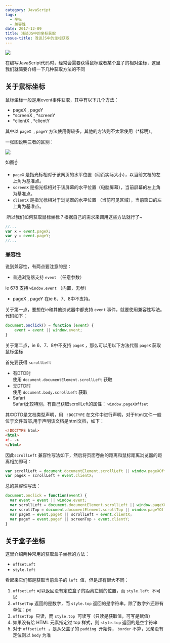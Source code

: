 ```yaml
---
category: JavaScript
tags:
  - 坐标
  - 兼容性
date: 2017-12-09
title: 浅谈JS中的坐标获取
vssue-title: 浅谈JS中的坐标获取
---
```


![](https://img.chlorine.site/2017-12-09/00.png)

在编写JavaScript代码时，经常会需要获得鼠标或者某个盒子的相对坐标，这里我们就简要介绍一下几种获取方法的不同

<!-- more -->

## 关于鼠标坐标

鼠标坐标一般是用event事件获取，其中有以下几个方法：

- pageX , pageY
- *screenX , *screenY
- *clientX , *clientY

其中以 `pageX`  , `pageY` 方法使用得较多，其他的方法则不太常使用（*标明）。

一张图说明三者的区别：

![](https://img.chlorine.site/2017-12-09/01.png)

如图☝

- `pageX` 是指光标相对于该网页的水平位置（网页实际大小），以当前文档的左上角为基准点。
- `screenX` 是指光标相对于该屏幕的水平位置（电脑屏幕），当前屏幕的左上角为基准点。
- `clientX` 是指光标相对于浏览器的水平位置 （当前可见区域），当前窗口的左上角为基准点。

 所以我们如何获取鼠标坐标？根据自己的需求来调用这些方法就行了~

```javascript
//...
var x = event.pageX;
var y = event.pageY;
//...
```

### 兼容性

说到兼容性，有两点要注意的是：

- 普通浏览器支持 `event` （任意参数）

ie 678 支持 `window.event` （内置，无参）

- pageX , pageY 在ie 6、7、8中不支持。

关于第一点，要想在ie和其他浏览器中都支持 `event` 事件，就要使用兼容性写法。代码如下：
          

```javascript
document.onclick() = function (event) {
    event = event || window.event;
}
```

关于第二点，ie 6、7、8中不支持 `pageX` ，那么可以用以下方法代替 `pageX` 获取鼠标坐标

首先要获得 `scrollLeft`

- 有DTD时<br />使用 `document.documentElement.scrollLeft` 获取
- 无DTD时<br />使用 `document.body.scrollLeft` 获取
- Safari <br />Safari比较特别，有自己获取scrollLeft的属性： `window.pageXOffset` 

其中DTD是文档类型声明，用 ` !DOCTYPE` 在文件中进行声明，对于html文件一般位于文件首部,用于声明该文档是html文档，如下：

```html
<!DOCTYPE html>
<html>
<!- ->
</html>
```

因此`scrollLeft` 兼容性写法如下，然后将页面卷曲的距离和鼠标距离浏览器的距离相加即可：

```javascript
var scrollLeft = document.documentElement.scrollLeft || window.pageXOffset || document.body.scrollLeft;
var pageX = scrollLeft + event.clientX;
```

总的兼容性写法：
          

```javascript
document.onclick = function(event) {
  var event = event || window.event;
  var scrollLeft = document.documentElement.scrollLeft || window.pageXOffset || document.body.scrollLeft;
  var scrollTop = document.documentElement.scrollTop || window.pageYOffset || document.body.scrollTop;
  var pageX = event.pageX || scrollLeft + event.clientX;
  var pageY = event.pageY || screenTop + event.clientY;
}
```

## 关于盒子坐标

这里介绍两种常用的获取盒子坐标的方法：

- `offsetLeft` 
- `style.left` 

看起来它们都是获取当前盒子的 `left`  值，但是却有很大不同：

1. `offsetLeft` 可以返回没有定位盒子的距离左侧的位置，而 `style.left`  不可以
2. `offsetTop` 返回的是数字，而 `style.top` 返回的是字符串，除了数字外还带有单位：px
3. `offsetTop`  只读，而 `style.top`  可读写（只读是获取值，可写是赋值）
4. 如果没有给 HTML 元素指定过 top 样式，则 `style.top` 返回的是空字符串
5. 对于 `offsetLeft`  ，是从父盒子的 `padding`  开始算， `border` 不算，父亲没有定位则以 `body` 为准
